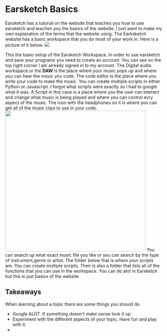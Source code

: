 # Earsketch Basics

Earsketch has a tutorial on the website that teaches you how to use earsketch and teaches you the basics of the website. I just want to make my own explanation
of the terms that the website using.
The Earksketch website has a basic workspace that you do most of your work in. Here is a picture of it below.
<img src ="https://b4e6e57a-a-cd86e757-s-sites.googlegroups.com/a/hstat.org/gabrielc0464sep/web-design/screenshot.png?attachauth=ANoY7cqJ3Gh28LCVDk6kRiXX4p4tzVjr-nEZ4s8TohcxOatD4yvluWQqmVEVJsWHfEacKPzewTyCBfzamazUM95oCZOPSQVNqwmwbMfbtq8NbcXfdWEctyGxAuRWzmZtBz-rfQkvLntOteUOSf0Af_Nw0QzqPw4O18WpxKjOYsKBf0nyzLR2TB6JNAISlDnSQLbHYtvn1tk0A2_Vhm8OGhQu_3Ru-OxjiB52RGnPy6pg8vvISFALGzU%3D&attredirects=0"    >

This the basic setup of the Earsketch Workspace. In order to use earsketch and save your programs you need to create an account. You can see on the top right corner
I am already signed in to my account. The Digital audio workspace or the **DAW** is the place where your music pops up and where you can hear the msuic you code. The
code editor is the place where you write your code to make the music. You can create multiple scripts in either Python or Javascript. I forgot what scripts
were exactly so I had to google what it was. A Script in this case is a place where you the user can interact and change what music is being played
and where you can control evry aspect of the music. The icon with the headphones on it is where you can get all of the music clips to use in your code.
<img src ="https://sites.google.com/a/hstat.org/gabrielc0464sep/web-design/soundimage.png?attredirects=0" height = "450" width = "450">
You can search up what exact music file you like or you can search by the type of instrument,genre or artist. The folder below that is where your scripts are. You can create 
multiple scripts. Their is also a folder that lists all of the functions that you can use in the workspace. You can do alot in Earsketch but this is just basics of the 
website
## Takeaways
When learning about a topic there are some things you should do 
- Google ALOT. If something doesn't make sense look it up.
- Experiment with the different aspects of your topic. Have fun and play with it.
- 
